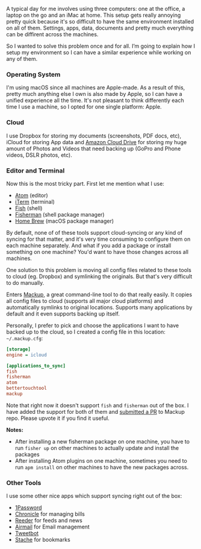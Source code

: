 <!--
author=sallar.kaboli
date=2016-06-23 22:45:00
title=Synced Setup for Development
description=A few tips and tricks about setting up a synced dev environment
headerImg=laptop.jpg
tags=development,tools,setup,mac
-->
A typical day for me involves using three computers: one at the office, a laptop on the go and an iMac at home. This setup gets really annoying pretty quick because it's so difficult to have the same environment installed on all of them. Settings, apps, data, documents and pretty much everything can be diffirent across the machines.

So I wanted to solve this problem once and for all. I’m going to explain how I setup my environment so I can have a similar experience while working on any of them.

### Operating System
I'm using macOS since all machines are Apple-made. As a result of this, pretty much anything else I own is also made by Apple, so I can have a unified experience all the time. It's not pleasant to think differently each time I use a machine, so I opted for one single platform: Apple.

### Cloud
I use Dropbox for storing my documents (screenshots, PDF docs, etc), iCloud for storing App data and [Amazon Cloud Drive](https://www.amazon.com/clouddrive/home?ref_=cd_auth_home) for storing my huge amount of Photos and Videos that need backing up (GoPro and Phone videos, DSLR photos, etc).

### Editor and Terminal
Now this is the most tricky part. First let me mention what I use:

- [Atom](https://atom.io/) (editor)
- [iTerm](https://www.iterm2.com/) (terminal)
- [Fish](http://fish.sh/) (shell)
- [Fisherman](http://fisherman.sh/) (shell package manager)
- [Home Brew](http://brew.sh/) (macOS package manager)

By default, none of of these tools support cloud-syncing or any kind of syncing for that matter, and it's very time consuming to configure them on each machine separately. And what if you add a package or install something on one machine? You'd want to have those changes across all machines.

One solution to this problem is moving all config files related to these tools to cloud (eg. Dropbox) and symlinking the originals. But that's very difficult to do manually.

Enters [Mackup](https://github.com/lra/mackup), a great command-line tool to do that really easily. It copies all config files to cloud (supports all major cloud platforms) and automatically symlinks to original locations. Supports many applications by default and it even supports backing up itself.

Personally, I prefer to pick and choose the applications I want to have backed up to the cloud, so I created a config file in this location: `~/.mackup.cfg`:

```ini
[storage]
engine = icloud

[applications_to_sync]
fish
fisherman
atom
bettertouchtool
mackup
```

Note that right now it doesn't support `fish` and `fisherman` out of the box. I have added the support for both of them and [submitted a PR](https://github.com/lra/mackup/pull/812) to Mackup repo. Please upvote it if you find it useful.

**Notes:**
- After installing a new fisherman package on one machine, you have to run `fisher up` on other machines to actually update and install the packages
- After installing Atom plugins on one machine, sometimes you need to run `apm install` on other machines to have the new packages across.

### Other Tools
I use some other nice apps which support syncing right out of the box:

- [1Password](https://1password.com/)
- [Chronicle](http://chronicleapp.com/) for managing bills
- [Reeder](http://reederapp.com/) for feeds and news
- [Airmail](http://airmailapp.com/) for Email management
- [Tweetbot](http://tapbots.com/tweetbot/)
- [Stache](http://getstache.com/) for bookmarks
